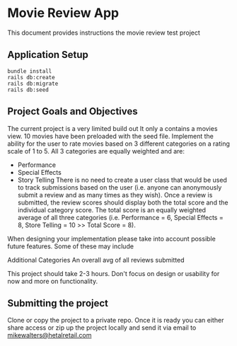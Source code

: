# Movie Review App

This document provides instructions the movie review test project

## Application Setup

```
bundle install
rails db:create
rails db:migrate
rails db:seed
```

## Project Goals and Objectives

The current project is a very limited build out It only a contains a movies view. 10 movies have been preloaded with the seed file.
Implement the ability for the user to rate movies based on 3 different categories on a rating scale of 1 to 5. All 3 categories are equally weighted and are:

- Performance
- Special Effects
- Story Telling
There is no need to create a user class that would be used to track submissions based on the user (i.e. anyone can anonymously submit a review and as many times as they wish).
Once a review is submitted, the review scores should display both the total score and the individual category score. The total score is an equally weighted average of all three categories (i.e. Performance = 6, Special Effects = 8, Store Telling = 10 >> Total Score = 8).

When designing your implementation please take into account possible future features. Some of these may include

Additional Categories
An overall avg of all reviews submitted

This project should take 2-3 hours. Don't focus on design or usability for now and more on functionality.

## Submitting the project

Clone or copy the project to a private repo. Once it is ready you can either share access or zip up the project locally and send it via email to mikewalters@hetalretail.com